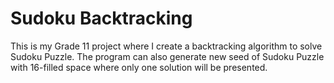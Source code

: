 # Sudoku Backtracking
This is my Grade 11 project where I create a backtracking algorithm to solve Sudoku Puzzle. The program can also generate new seed of Sudoku Puzzle with 16-filled space where only one solution will be presented.

